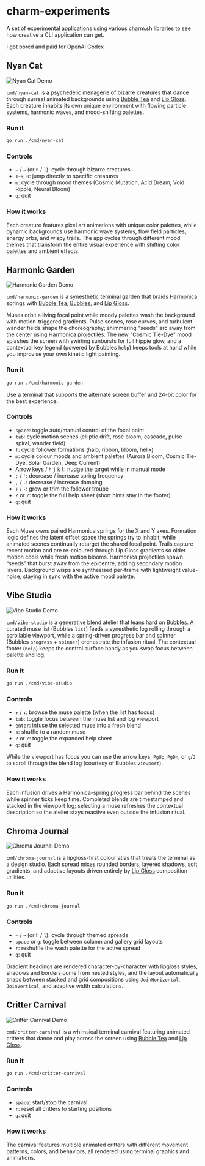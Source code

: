 # charm-experiments

A set of experimental applications using various charm.sh libraries to see how creative a CLI application can get.

I got bored and paid for OpenAI Codex

## Nyan Cat

![Nyan Cat Demo](vhs/nyan-cat.gif)

`cmd/nyan-cat` is a psychedelic menagerie of bizarre creatures that dance through surreal animated backgrounds using [Bubble Tea](https://github.com/charmbracelet/bubbletea) and [Lip Gloss](https://github.com/charmbracelet/lipgloss). Each creature inhabits its own unique environment with flowing particle systems, harmonic waves, and mood-shifting palettes.

### Run it

```bash
go run ./cmd/nyan-cat
```

### Controls

- `←` / `→` (or `h` / `l`): cycle through bizarre creatures
- `1`-`9`, `0`: jump directly to specific creatures
- `m`: cycle through mood themes (Cosmic Mutation, Acid Dream, Void Ripple, Neural Bloom)
- `q`: quit

### How it works

Each creature features pixel art animations with unique color palettes, while dynamic backgrounds use harmonic wave systems, flow field particles, energy orbs, and wispy trails. The app cycles through different mood themes that transform the entire visual experience with shifting color palettes and ambient effects.

## Harmonic Garden

![Harmonic Garden Demo](vhs/harmonic-garden.gif)

`cmd/harmonic-garden` is a synesthetic terminal garden that braids [Harmonica](https://github.com/charmbracelet/harmonica) springs with [Bubble Tea](https://github.com/charmbracelet/bubbletea), [Bubbles](https://github.com/charmbracelet/bubbles), and [Lip Gloss](https://github.com/charmbracelet/lipgloss).

Muses orbit a living focal point while moody palettes wash the background with motion-triggered gradients. Pulse scenes, rose curves, and turbulent wander fields shape the choreography; shimmering "seeds" arc away from the center using Harmonica projectiles. The new "Cosmic Tie-Dye" mood splashes the screen with swirling sunbursts for full hippie glow, and a contextual key legend (powered by Bubbles `help`) keeps tools at hand while you improvise your own kinetic light painting.

### Run it

```bash
go run ./cmd/harmonic-garden
```

Use a terminal that supports the alternate screen buffer and 24-bit color for the best experience.

### Controls

- `space`: toggle auto/manual control of the focal point
- `tab`: cycle motion scenes (elliptic drift, rose bloom, cascade, pulse spiral, wander field)
- `f`: cycle follower formations (halo, ribbon, bloom, helix)
- `m`: cycle colour moods and ambient palettes (Aurora Bloom, Cosmic Tie-Dye, Solar Garden, Deep Current)
- Arrow keys / `h` `j` `k` `l`: nudge the target while in manual mode
- `;` / `'`: decrease / increase spring frequency
- `,` / `.`: decrease / increase damping
- `+` / `-`: grow or trim the follower troupe
- `?` or `/`: toggle the full help sheet (short hints stay in the footer)
- `q`: quit

### How it works

Each Muse owns paired Harmonica springs for the X and Y axes. Formation logic defines the latent offset space the springs try to inhabit, while animated scenes continually retarget the shared focal point. Trails capture recent motion and are re-coloured through Lip Gloss gradients so older motion cools while fresh motion blooms. Harmonica projectiles spawn “seeds” that burst away from the epicentre, adding secondary motion layers. Background wisps are synthesised per-frame with lightweight value-noise, staying in sync with the active mood palette.

## Vibe Studio

![Vibe Studio Demo](vhs/vibe-studio.gif)

`cmd/vibe-studio` is a generative blend atelier that leans hard on [Bubbles](https://github.com/charmbracelet/bubbles). A curated muse list (Bubbles `list`) feeds a synesthetic log rolling through a scrollable viewport, while a spring-driven progress bar and spinner (Bubbles `progress` + `spinner`) orchestrate the infusion ritual. The contextual footer (`help`) keeps the control surface handy as you swap focus between palette and log.

### Run it

```bash
go run ./cmd/vibe-studio
```

### Controls

- `↑` / `↓`: browse the muse palette (when the list has focus)
- `tab`: toggle focus between the muse list and log viewport
- `enter`: infuse the selected muse into a fresh blend
- `s`: shuffle to a random muse
- `?` or `/`: toggle the expanded help sheet
- `q`: quit

While the viewport has focus you can use the arrow keys, `PgUp`, `PgDn`, or `g`/`G` to scroll through the blend log (courtesy of Bubbles `viewport`).

### How it works

Each infusion drives a Harmonica-spring progress bar behind the scenes while spinner ticks keep time. Completed blends are timestamped and stacked in the viewport log; selecting a muse refreshes the contextual description so the atelier stays reactive even outside the infusion ritual.

## Chroma Journal

![Chroma Journal Demo](vhs/chroma-journal.gif)

`cmd/chroma-journal` is a lipgloss-first colour atlas that treats the terminal as a design studio. Each spread mixes rounded borders, layered shadows, soft gradients, and adaptive layouts driven entirely by [Lip Gloss](https://github.com/charmbracelet/lipgloss) composition utilities.

### Run it

```bash
go run ./cmd/chroma-journal
```

### Controls

- `←` / `→` (or `h` / `l`): cycle through themed spreads
- `space` or `g`: toggle between column and gallery grid layouts
- `r`: reshuffle the wash palette for the active spread
- `q`: quit

Gradient headings are rendered character-by-character with lipgloss styles, shadows and borders come from nested styles, and the layout automatically snaps between stacked and grid compositions using `JoinHorizontal`, `JoinVertical`, and adaptive width calculations.

## Critter Carnival

![Critter Carnival Demo](vhs/critter-carnival.gif)

`cmd/critter-carnival` is a whimsical terminal carnival featuring animated critters that dance and play across the screen using [Bubble Tea](https://github.com/charmbracelet/bubbletea) and [Lip Gloss](https://github.com/charmbracelet/lipgloss).

### Run it

```bash
go run ./cmd/critter-carnival
```

### Controls

- `space`: start/stop the carnival
- `r`: reset all critters to starting positions
- `q`: quit

### How it works

The carnival features multiple animated critters with different movement patterns, colors, and behaviors, all rendered using terminal graphics and animations.
